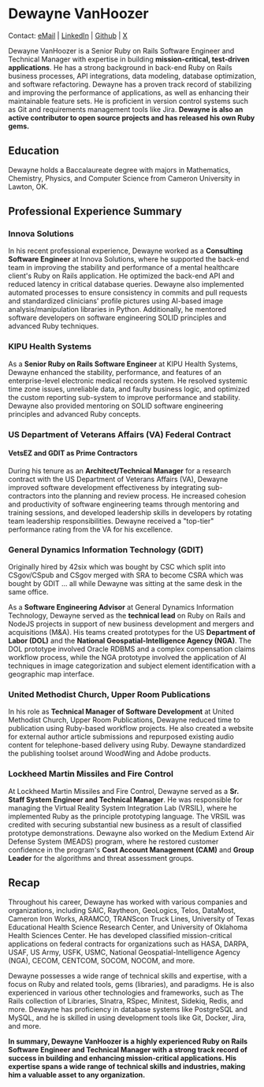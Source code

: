 # Dewayne VanHoozer

Contact: [eMail](mailto:dvanhoozer@duck.com) | [LinkedIn](https://linkedin.com/in/dewayne-vanhoozer) | [Github](https://github.com/MadBomber) | [X](https://x.com/madbomber0)

Dewayne VanHoozer is a Senior Ruby on Rails Software Engineer and Technical Manager with expertise in building **mission-critical, test-driven applications**. He has a strong background in back-end Ruby on Rails business processes, API integrations, data modeling, database optimization, and software refactoring. Dewayne has a proven track record of stabilizing and improving the performance of applications, as well as enhancing their maintainable feature sets. He is proficient in version control systems such as Git and requirements management tools like Jira. **Dewayne is also an active contributor to open source projects and has released his own Ruby gems.**

## Education

Dewayne holds a Baccalaureate degree with majors in Mathematics, Chemistry, Physics, and Computer Science from Cameron University in Lawton, OK.

## Professional Experience Summary

### Innova Solutions

In his recent professional experience, Dewayne worked as a **Consulting Software Engineer** at Innova Solutions, where he supported the back-end team in improving the stability and performance of a mental healthcare client's Ruby on Rails application. He optimized the back-end API and reduced latency in critical database queries. Dewayne also implemented automated processes to ensure consistency in commits and pull requests and standardized clinicians' profile pictures using AI-based image analysis/manipulation libraries in Python. Additionally, he mentored software developers on software engineering SOLID principles and advanced Ruby techniques.

### KIPU Health Systems

As a **Senior Ruby on Rails Software Engineer** at KIPU Health Systems, Dewayne enhanced the stability, performance, and features of an enterprise-level electronic medical records system. He resolved systemic time zone issues, unreliable data, and faulty business logic, and optimized the custom reporting sub-system to improve performance and stability. Dewayne also provided mentoring on SOLID software engineering principles and advanced Ruby concepts.

### US Department of Veterans Affairs (VA) Federal Contract

#### VetsEZ and GDIT as Prime Contractors

During his tenure as an **Architect/Technical Manager** for a research contract with the US Department of Veterans Affairs (VA), Dewayne improved software development effectiveness by integrating sub-contractors into the planning and review process. He increased cohesion and productivity of software engineering teams through mentoring and training sessions, and developed leadership skills in developers by rotating team leadership responsibilities. Dewayne received a "top-tier" performance rating from the VA for his excellence.

### General Dynamics Information Technology (GDIT)

Originally hired by 42six which was bought by CSC which split into CSgov/CSpub and CSgov merged with SRA to become CSRA which was bought by GDIT ... all while Dewayne was sitting at the same desk in the same office.

As a **Software Engineering Advisor** at General Dynamics Information Technology, Dewayne served as the **technical lead** on Ruby on Rails and NodeJS projects in support of new business development and mergers and acquisitions (M&A). His teams created prototypes for the US **Department of Labor (DOL)** and the **National Geospatial-Intelligence Agency (NGA)**. The DOL prototype involved Oracle RDBMS and a complex compensation claims workflow process, while the NGA prototype involved the application of AI techniques in image categorization and subject element identification with a geographic map interface.

### United Methodist Church, Upper Room Publications

In his role as **Technical Manager of Software Development** at United Methodist Church, Upper Room Publications, Dewayne reduced time to publication using Ruby-based workflow projects. He also created a website for external author article submissions and repurposed existing audio content for telephone-based delivery using Ruby. Dewayne standardized the publishing toolset around WoodWing and Adobe products.

### Lockheed Martin Missiles and Fire Control

At Lockheed Martin Missiles and Fire Control, Dewayne served as a **Sr. Staff System Engineer and Technical Manager**. He was responsible for managing the Virtual Reality System Integration Lab (VRSIL), where he implemented Ruby as the principle prototyping language. The VRSIL was credited with securing substantial new business as a result of classified prototype demonstrations. Dewayne also worked on the Medium Extend Air Defense System (MEADS) program, where he restored customer confidence in the program's **Cost Account Management (CAM)** and **Group Leader** for the algorithms and threat assessment groups.

## Recap

Throughout his career, Dewayne has worked with various companies and organizations, including SAIC, Raytheon, GeoLogics, Telos, DataMost, Cameron Iron Works, ARAMCO, TRANScon Truck Lines, University of Texas Educational Health Science Research Center, and University of Oklahoma Health Sciences Center. He has developed classified mission-critical applications on federal contracts for organizations such as HASA, DARPA, USAF, US Army, USFK, USMC, National Geospatial-Intelligence Agency (NGA), CECOM, CENTCOM, SOCOM, NOCOM, and more.

Dewayne possesses a wide range of technical skills and expertise, with a focus on Ruby and related tools, gems (libraries), and paradigms. He is also experienced in various other technologies and frameworks, such as The Rails collection of Libraries, SInatra, RSpec, Minitest, Sidekiq, Redis, and more. Dewayne has proficiency in database systems like PostgreSQL and MySQL, and he is skilled in using development tools like Git, Docker, Jira, and more.

**In summary, Dewayne VanHoozer is a highly experienced Ruby on Rails Software Engineer and Technical Manager with a strong track record of success in building and enhancing mission-critical applications. His expertise spans a wide range of technical skills and industries, making him a valuable asset to any organization.**
